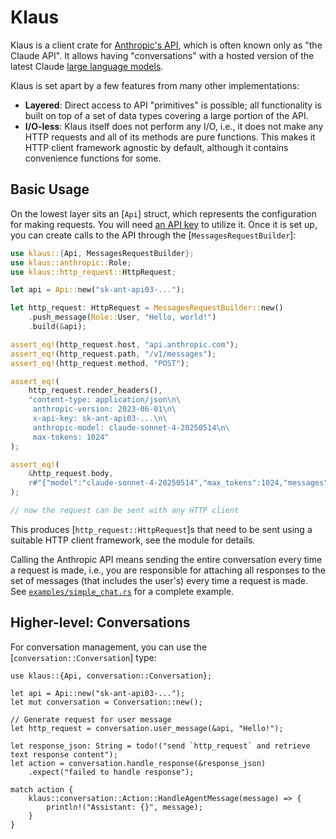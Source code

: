# Klaus

Klaus is a client crate for [Anthropic's API](https://www.anthropic.com/api), which is often known only as "the Claude API". It allows having "conversations" with a hosted version of the latest Claude [large language models](https://en.wikipedia.org/wiki/Large_language_model).

Klaus is set apart by a few features from many other implementations:

* **Layered**: Direct access to API "primitives" is possible; all functionality is built on top of a set of data types covering a large portion of the API.
* **I/O-less**: Klaus itself does not perform any I/O, i.e., it does not make any HTTP requests and all of its methods are pure functions. This makes it HTTP client framework agnostic by default, although it contains convenience functions for some.

## Basic Usage

On the lowest layer sits an [`Api`] struct, which represents the configuration for making requests. You will need [an API key](https://console.anthropic.com/settings/keys) to utilize it. Once it is set up, you can create calls to the API through the [`MessagesRequestBuilder`]:

```rust
use klaus::{Api, MessagesRequestBuilder};
use klaus::anthropic::Role;
use klaus::http_request::HttpRequest;

let api = Api::new("sk-ant-api03-...");

let http_request: HttpRequest = MessagesRequestBuilder::new()
    .push_message(Role::User, "Hello, world!")
    .build(&api);

assert_eq!(http_request.host, "api.anthropic.com");
assert_eq!(http_request.path, "/v1/messages");
assert_eq!(http_request.method, "POST");

assert_eq!(
    http_request.render_headers(),
    "content-type: application/json\n\
     anthropic-version: 2023-06-01\n\
     x-api-key: sk-ant-api03-...\n\
     anthropic-model: claude-sonnet-4-20250514\n\
     max-tokens: 1024"
);

assert_eq!(
    &http_request.body,
    r#"{"model":"claude-sonnet-4-20250514","max_tokens":1024,"messages":[{"role":"user","content":[{"type":"text","text":"Hello, world!"}]}]}"#
);

// now the request can be sent with any HTTP client
```

This produces [`http_request::HttpRequest`]s that need to be sent using a suitable HTTP client
framework, see the module for details.

Calling the Anthropic API means sending the entire conversation every time a request is made, i.e., you are responsible for attaching all responses to the set of messages (that includes the user's) every time a request is made. See [`examples/simple_chat.rs`](examples/simple_chat.rs) for a complete example.

## Higher-level: Conversations

For conversation management, you can use the [`conversation::Conversation`] type:

```rust,no_run
use klaus::{Api, conversation::Conversation};

let api = Api::new("sk-ant-api03-...");
let mut conversation = Conversation::new();

// Generate request for user message
let http_request = conversation.user_message(&api, "Hello!");

let response_json: String = todo!("send `http_request` and retrieve text response content");
let action = conversation.handle_response(&response_json)
    .expect("failed to handle response");

match action {
    klaus::conversation::Action::HandleAgentMessage(message) => {
        println!("Assistant: {}", message);
    }
}
```